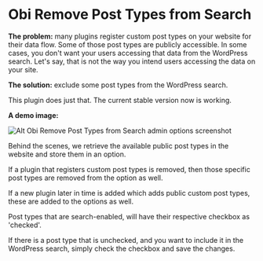 Obi Remove Post Types from Search
=
**The problem:** many plugins register custom post types on your website for their data flow. Some of those post types are publicly accessible. In some cases, you don't want your users accessing that data from the WordPress search. Let's say, that is not the way you intend users accessing the data on your site.

**The solution:** exclude some post types from the WordPress search.

This plugin does just that. The current stable version now is working.

**A demo image:**

![Alt Obi Remove Post Types from Search admin options screenshot](https://obijuan.dev/wp-content/uploads/2023/06/obi-remove-post-types-from-search.png)

Behind the scenes, we retrieve the available public post types in the website and store them in an option.  

If a plugin that registers custom post types is removed, then those specific post types are removed from the option as well.  

If a new plugin later in time is added which adds public custom post types, these are added to the options as well.  

Post types that are search-enabled, will have their respective checkbox as 'checked'.

If there is a post type that is unchecked, and you want to include it in the WordPress search, simply check the checkbox and save the changes.